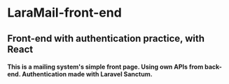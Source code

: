 # LaraMail-front-end

## Front-end with authentication practice, with React

#### This is a mailing system's simple front page. Using own APIs from back-end. Authentication made with Laravel Sanctum.
